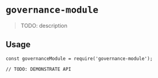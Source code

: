 # `governance-module`

> TODO: description

## Usage

```
const governanceModule = require('governance-module');

// TODO: DEMONSTRATE API
```
